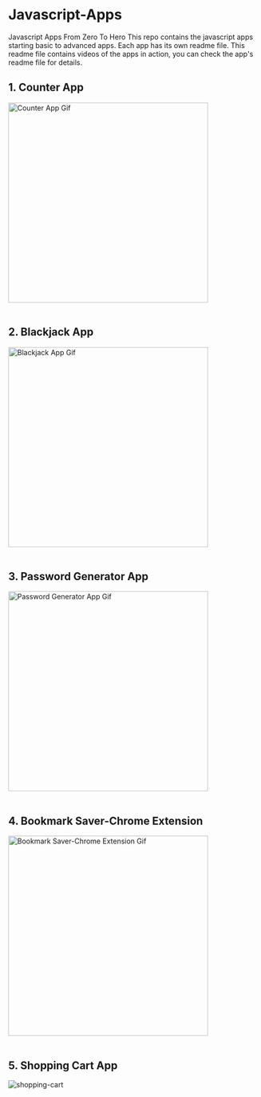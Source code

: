 # Javascript-Apps
Javascript Apps From Zero To Hero
This repo contains the javascript apps starting basic to advanced apps.
Each app has its own readme file. This readme file contains videos of the apps in action, you can check the app's readme file for details.

## 1. Counter App

  <img src="https://github.com/mehmettemizkan/Javascript-Apps/assets/56386597/fd9df878-5056-484d-8d96-c3d0847e2bd8" height="400px" alt='Counter App Gif'><br><br>


## 2. Blackjack App
<img src="https://github.com/mehmettemizkan/Javascript-Apps/assets/56386597/5eed12a8-ae4f-4357-b80b-5b94c574a07a" height="400px" alt='Blackjack App Gif'><br><br>

## 3. Password Generator App
<img src="https://github.com/mehmettemizkan/Javascript-Apps/assets/56386597/91b8db1e-0a15-4893-81d7-126ff646be08" height="400px" alt='Password Generator App Gif'><br><br>

## 4. Bookmark Saver-Chrome Extension
<img src="https://github.com/mehmettemizkan/Javascript-Apps/assets/56386597/5b75e46a-ee04-4be0-80d2-d721a70b772e" height="400px" alt='Bookmark Saver-Chrome Extension Gif'><br><br>

## 5. Shopping Cart App
![shopping-cart](https://github.com/mehmettemizkan/Javascript-Apps/assets/56386597/4ce449e1-06ca-4c2a-9a0e-e343c0451b51)




